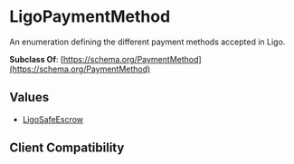 # LigoPaymentMethod
An enumeration defining the different payment methods accepted in Ligo.

**Subclass Of**: [https://schema.org/PaymentMethod](https://schema.org/PaymentMethod)

## Values
- [LigoSafeEscrow](01-LigoSafeEscrow.md)

## Client Compatibility
